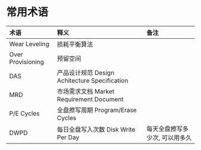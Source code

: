 # 常用术语

| 术语 | 释义 | 备注 |
| :- | :- | :- |
| Wear Leveling | 损耗平衡算法 | |
| Over Provisioning | 预留空间 | |
| DAS | 产品设计规范 Design Achitecture Specification | |
| MRD | 市场需求文档 Market Requirement Document | |
| P/E Cycles | 全盘擦写周期 Program/Erase Cycles | |
| DWPD | 每日全盘写入次数 Disk Write Per Day | 每天全盘擦写多少次, 可以用多久 |
